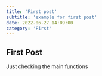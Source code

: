 ```yaml
---
title: 'First post'
subtitle: 'example for first post'
date: 2022-06-27 14:09:00
category: 'First'
---
```


## First Post

Just checking the main functions
